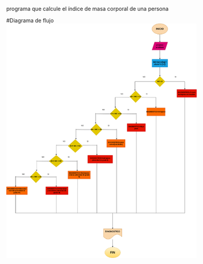 programa que calcule el índice de masa corporal de una persona

#Diagrama de flujo 
![Diagrama de flujo](diagrama.png "Diagrama de flujo")
